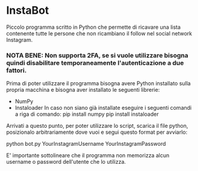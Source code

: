 # InstaBot
Piccolo programma scritto in Python che permette di ricavare una lista contenente tutte le persone che non ricambiano il follow nel social network Instagram.
### NOTA BENE: Non supporta 2FA, se si vuole utilizzare bisogna quindi disabilitare temporaneamente l'autenticazione a due fattori.

Prima di poter utilizzare il programma bisogna avere Python installato sulla propria macchina e bisogna aver installato le seguenti librerie:
- NumPy
- Instaloader
In caso non siano già installate eseguire i seguenti comandi a riga di comando:
  pip install numpy
  pip install instaloader
  
Arrivati a questo punto, per poter utilizzare lo script, scarica il file python, posizionalo arbitrariamente dove vuoi e segui questo format per avviarlo:
  
  python bot.py YourInstagramUsername YourInstagramPassword
  
E' importante sottolineare che il programma non memorizza alcun username o password dell'utente che lo utilizza. 

